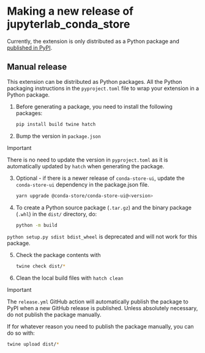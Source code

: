 # Making a new release of jupyterlab_conda_store

Currently, the extension is only distributed as a Python package and [published in PyPI](https://pypi.org/project/jupyterlab-conda-store/).

## Manual release

This extension can be distributed as Python packages.
All the Python packaging instructions in the `pyproject.toml` file to wrap your extension in a Python package.

1. Before generating a package, you need to install the following packages:

   ```bash
   pip install build twine hatch
   ```

2. Bump the version in `package.json`

> [!IMPORTANT]
> There is no need to update the version in `pyproject.toml` as it is automatically updated by `hatch` when generating the package.

3. Optional - if there is a newer release of `conda-store-ui`, update the `conda-store-ui` dependency in the package.json file.

   ```bash
   yarn upgrade @conda-store/conda-store-ui@<version>
   ```

4. To create a Python source package (`.tar.gz`) and the binary package (`.whl`) in the `dist/` directory, do:

   ```bash
   python -m build
   ```

`python setup.py sdist bdist_wheel` is deprecated and will not work for this package.

5. Check the package contents with

   ```bash
   twine check dist/*
   ```

6. Clean the local build files with `hatch clean`

> [!IMPORTANT]
> The `release.yml` GitHub action will automatically publish the package to PyPI when a new GitHub release is published. Unless absolutely necessary, do not publish the package manually.

If for whatever reason you need to publish the package manually, you can do so with:

```bash
twine upload dist/*
```
